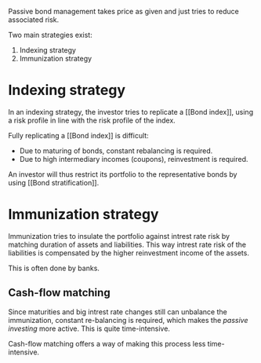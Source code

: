 Passive bond management takes price as given and just tries to reduce associated risk.

Two main strategies exist:
1. Indexing strategy
2. Immunization strategy
# Indexing strategy
In an indexing strategy, the investor tries to replicate a [[Bond index]], using a risk profile in line with the risk profile of the index.

Fully replicating a [[Bond index]] is difficult:
- Due to maturing of bonds, constant rebalancing is required.
- Due to high intermediary incomes (coupons), reinvestment is required.

An investor will thus restrict its portfolio to the representative bonds by using [[Bond stratification]].
# Immunization strategy
Immunization tries to insulate the portfolio against intrest rate risk by matching duration of assets and liabilities. This way intrest rate risk of the liabilities is compensated by the higher reinvestment income of the assets.

This is often done by banks.
## Cash-flow matching
Since maturities and big intrest rate changes still can unbalance the immunization, constant re-balancing is required, which makes the *passive investing* more active. This is quite time-intensive.

Cash-flow matching offers a way of making this process less time-intensive.